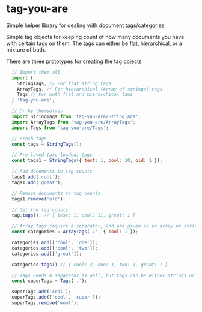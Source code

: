 # tag-you-are

Simple helper library for dealing with document tags/categories

Simple tag objects for keeping count of how many documents you have with
certain tags on them. The tags can either be flat, hierarchical, or a mixture
of both.

There are three prototypes for creating the tag objects

```javascript
  // Import them all
  import {
    StringTags, // For flat string tags
    ArrayTags, // For hierarchical (Array of strings) tags
    Tags // For both flat and hierarchical tags
  } 'tag-you-are';

  // Or by themselves
  import StringTags from 'tag-you-are/StringTags';
  import ArrayTags from 'tag-you-are/ArrayTags';
  import Tags from 'tag-you-are/Tags';

  // Fresh tags
  const tags = StringTags();

  // Pre-loved (pre-loaded) tags
  const tags1 = StringTags({ test: 1, cool: 10, old: 1 });

  // Add documents to tag counts
  tags1.add('cool');
  tags1.add('great');

  // Remove documents to tag counts
  tags1.remove('old');

  // Get the tag counts
  tag.tags(); // { test: 1, cool: 11, great: 1 }

  // Array Tags require a separator, and are given as an array of strings
  const categories = ArrayTags('/', { cool: 1 });

  categories.add(['cool', 'one']);
  categories.add(['cool', 'two']);
  categories.add(['great']);

  categories.tags() // { cool: 2, one: 1, two: 1, great: 1 }

  // Tags needs a separator as well, but tags can be either strings or tags
  const superTags = Tags('.');

  superTags.add('cool');
  superTags.add(['cool', 'super']);
  superTags.remove('woot');
```

